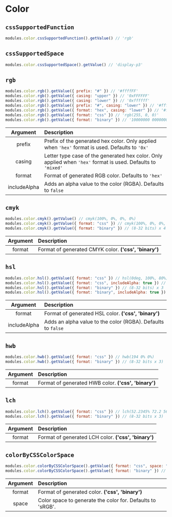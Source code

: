 # Color

## `cssSupportedFunction`

```js
modules.color.cssSupportedFunction().getValue() // 'rgb'
```

## `cssSupportedSpace`

```js
modules.color.cssSupportedSpace().getValue() // 'display-p3'
```

## `rgb`

```js
modules.color.rgb().getValue({ prefix: "#" }) // '#ffffFF'
modules.color.rgb().getValue({ casing: "upper" }) // '0xFFFFFF'
modules.color.rgb().getValue({ casing: "lower" }) // '0xffffff'
modules.color.rgb().getValue({ prefix: "#", casing: "lower" }) // '#ffffff'
modules.color.rgb().getValue({ format: "hex", casing: "lower" }) // '#ffffff'
modules.color.rgb().getValue({ format: "css" }) // 'rgb(255, 0, 0)'
modules.color.rgb().getValue({ format: "binary" }) // '10000000 00000000 11111111'
```

|   Argument   | Description                                                                                                  |
| :----------: | :----------------------------------------------------------------------------------------------------------- |
|    prefix    | Prefix of the generated hex color. Only applied when `'hex'` format is used. Defaults to `'0x'`              |
|    casing    | Letter type case of the generated hex color. Only applied when `'hex'` format is used. Defaults to `'mixed'` |
|    format    | Format of generated RGB color. Defaults to `'hex'`                                                           |
| includeAlpha | Adds an alpha value to the color (RGBA). Defaults to `false`                                                 |

## `cmyk`

```js
modules.color.cmyk().getValue() // cmyk(100%, 0%, 0%, 0%)
modules.color.cmyk().getValue({ format: "css" }) // cmyk(100%, 0%, 0%, 0%)
modules.color.cmyk().getValue({ format: "binary" }) // (8-32 bits) x 4
```

| Argument | Description                                           |
| :------: | :---------------------------------------------------- |
|  format  | Format of generated CMYK color. **('css', 'binary')** |

## `hsl`

```js
modules.color.hsl().getValue({ format: "css" }) // hsl(0deg, 100%, 80%)
modules.color.hsl().getValue({ format: "css", includeAlpha: true }) // hsl(0deg 100% 50% / 0.5)
modules.color.hsl().getValue({ format: "binary" }) // (8-32 bits) x 3
modules.color.hsl().getValue({ format: "binary", includeAlpha: true }) // (8-32 bits) x 4
```

|   Argument   | Description                                                  |
| :----------: | :----------------------------------------------------------- |
|    format    | Format of generated HSL color. **('css', 'binary')**         |
| includeAlpha | Adds an alpha value to the color (RGBA). Defaults to `false` |

## `hwb`

```js
modules.color.hwb().getValue({ format: "css" }) // hwb(194 0% 0%)
modules.color.hwb().getValue({ format: "binary" }) // (8-32 bits x 3)
```

| Argument | Description                                          |
| :------: | :--------------------------------------------------- |
|  format  | Format of generated HWB color. **('css', 'binary')** |

## `lch`

```js
modules.color.lch().getValue({ format: "css" }) // lch(52.2345% 72.2 56.2)
modules.color.lch().getValue({ format: "binary" }) // (8-32 bits x 3)
```

| Argument | Description                                          |
| :------: | :--------------------------------------------------- |
|  format  | Format of generated LCH color. **('css', 'binary')** |

## `colorByCSSColorSpace`

```js
modules.color.colorByCSSColorSpace().getValue({ format: "css", space: "display-p3" }) // color(display-p3 0.12 1 0.23)
modules.color.colorByCSSColorSpace().getValue({ format: "binary" }) // (8-32 bits x 3)
```

| Argument | Description                                                |
| :------: | :--------------------------------------------------------- |
|  format  | Format of generated color. **('css', 'binary')**           |
|  space   | Color space to generate the color for. Defaults to 'sRGB'. |
